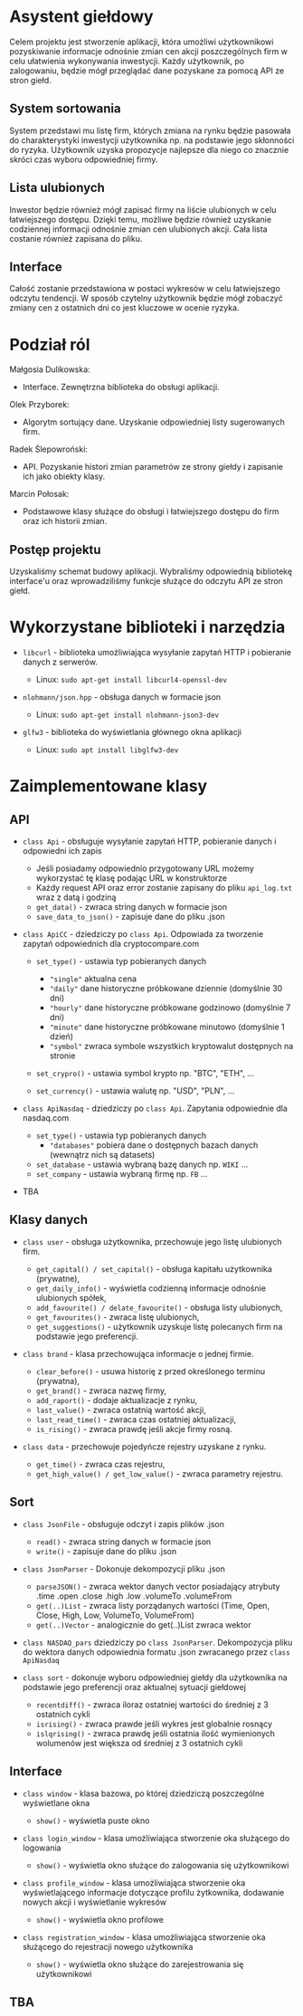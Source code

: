 # Asystent giełdowy

Celem projektu jest stworzenie aplikacji, która umożliwi użytkownikowi pozyskiwanie informacje odnośnie zmian cen akcji poszczególnych firm w celu ułatwienia wykonywania inwestycji. Każdy użytkownik, po zalogowaniu, będzie mógł przeglądać dane pozyskane za pomocą API ze stron giełd. 

## System sortowania

System przedstawi mu listę firm, których zmiana na rynku będzie pasowała do charakterystyki inwestycji użytkownika np. na podstawie jego skłonności do ryzyka. Użytkownik uzyska propozycje najlepsze dla niego co znacznie skróci czas wyboru odpowiedniej firmy.

## Lista ulubionych

Inwestor będzie również mógł zapisać firmy na liście ulubionych w celu łatwiejszego dostępu.
Dzięki temu, możliwe będzie również uzyskanie codziennej informacji odnośnie zmian cen ulubionych akcji. Cała lista costanie również zapisana do pliku. 

## Interface

Całość zostanie przedstawiona w postaci wykresów w celu łatwiejszego odczytu tendencji. W sposób czytelny użytkownik będzie mógł zobaczyć zmiany cen z ostatnich dni co jest kluczowe w ocenie ryzyka.


# Podział ról

Małgosia Dulikowska:
- Interface. Zewnętrzna biblioteka do obsługi aplikacji. 

Olek Przyborek:
- Algorytm sortujący dane. Uzyskanie odpowiedniej listy sugerowanych firm.

Radek Ślepowroński:
- API. Pozyskanie histori zmian parametrów ze strony giełdy i zapisanie ich jako obiekty klasy.

Marcin Połosak:
- Podstawowe klasy służące do obsługi i łatwiejszego dostępu do firm oraz ich historii zmian.

## Postęp projektu

Uzyskaliśmy schemat budowy aplikacji. Wybraliśmy odpowiednią bibliotekę interface'u oraz wprowadziliśmy funkcje służące do odczytu API ze stron giełd.

# Wykorzystane biblioteki i narzędzia

- `libcurl` - biblioteka umożliwiająca wysyłanie zapytań HTTP i pobieranie danych z serwerów.
    - Linux: `sudo apt-get install libcurl4-openssl-dev`

- `nlohmann/json.hpp` - obsługa danych w formacie json
    - Linux: `sudo apt-get install nlohmann-json3-dev`

- `glfw3` - biblioteka do wyświetlania głównego okna aplikacji
    - Linux: `sudo apt install libglfw3-dev`


# Zaimplementowane klasy

## API

- `class Api` - obsługuje wysyłanie zapytań HTTP, pobieranie danych i odpowiedni ich zapis

    - Jeśli posiadamy odpowiednio przygotowany URL możemy wykorzystać tę klasę podając URL w konstruktorze 
    - Każdy request API oraz error zostanie zapisany do pliku `api_log.txt` wraz z datą i godziną
    - `get_data()` - zwraca string danych w formacie json
    - `save_data_to_json()` - zapisuje dane do pliku .json

- `class ApiCC` - dziedziczy po `class Api`. Odpowiada za tworzenie zapytań odpowiednich dla cryptocompare.com

    - `set_type()` - ustawia typ pobieranych danych
        - `"single"` aktualna cena
        - `"daily"` dane historyczne próbkowane dziennie (domyślnie 30 dni)
        - `"hourly"` dane historyczne próbkowane godzinowo (domyślnie 7 dni)
        - `"minute"` dane historyczne próbkowane minutowo (domyślnie 1 dzień)
        - `"symbol"` zwraca symbole wszystkich kryptowalut dostępnych na stronie

    - `set_crypro()` - ustawia symbol krypto np. "BTC", "ETH", ...
    - `set_currency()` - ustawia walutę np. "USD", "PLN", ...

- `class ApiNasdaq` - dziedziczy po `class Api`. Zapytania odpowiednie dla nasdaq.com

    - `set_type()` - ustawia typ pobieranych danych
        - `"databases"` pobiera dane o dostępnych bazach danych (wewnątrz nich są datasets)
    - `set_database` - ustawia wybraną bazę danych np. `WIKI` ...
    - `set_company` - ustawia wybraną firmę np. `FB` ...

- TBA

## Klasy danych

- `class user` - obsługa użytkownika, przechowuje jego listę ulubionych firm.
    - `get_capital() / set_capital()` - obsługa kapitału użytkownika (prywatne),
    - `get_daily_info()` - wyświetla codzienną informacje odnośnie ulubionych spółek,
    - `add_favourite() / delate_favourite()` - obsługa listy ulubionych,
    - `get_favourites()` - zwraca listę ulubionych,
    - `get_suggestions()` - użytkownik uzyskuje listę polecanych firm na podstawie jego preferencji.


- `class brand` - klasa przechowująca informacje o jednej firmie.
    - `clear_before()` - usuwa historię z przed określonego terminu (prywatna),
    - `get_brand()` - zwraca nazwę firmy,
    - `add_raport()` - dodaje aktualizacje z rynku,
    - `last_value()` - zwraca ostatnią wartość akcji,
    - `last_read_time()` - zwraca czas ostatniej aktualizacji,
    - `is_rising()` - zwraca prawdę jeśli akcje firmy rosną.


- `class data` - przechowuje pojedyńcze rejestry uzyskane z rynku.
    - `get_time()` - zwraca czas rejestru,
    - `get_high_value() / get_low_value()` - zwraca parametry rejestru.

## Sort

- `class JsonFile` - obsługuje odczyt i zapis plików .json
    - `read()` - zwraca string danych w formacie json
    - `write()` - zapisuje dane do pliku .json


- `class JsonParser` - Dokonuje dekompozycji pliku .json  
    - `parseJSON()` - zwraca wektor danych vector<DataPoint> posiadający
    atrybuty .time .open .close .high .low .volumeTo .volumeFrom
    - `get(..)List` - zwraca listy porządanych wartości (Time, Open, Close, High, Low, VolumeTo, VolumeFrom)    
    - `get(..)Vector` - analogicznie do get(..)List zwraca wektor
    

- `class NASDAQ_pars` dziedziczy po `class JsonParser`. Dekompozycja pliku do wektora danych odpowiednia formatu .json zwracanego przez `class ApiNasdaq`


- `class sort` - dokonuje wyboru odpowiedniej giełdy dla użytkownika na podstawie jego preferencji oraz aktualnej sytuacji giełdowej
    - `recentdiff()` - zwraca iloraz ostatniej wartości do średniej z 3 ostatnich cykli
    - `isrising()` - zwraca prawde jeśli wykres jest globalnie rosnący
    - `islqrising()` - zwraca prawdę jeśli ostatnia ilość wymienionych wolumenów jest większa od średniej z 3 ostatnich cykli

## Interface

- `class window` - klasa bazowa, po której dziedziczą poszczególne wyświetlane okna
    - `show()` - wyświetla puste okno

- `class login_window` - klasa umożliwiająca stworzenie oka służącego do logowania
    - `show()` - wyświetla okno służące do zalogowania się użytkownikowi

- `class profile_window` - klasa umożliwiająca stworzenie oka wyświetlającego informacje dotyczące profilu żytkownika, 
    dodawanie nowych akcji i wyświetlanie wykresów
    - `show()` - wyświetla okno profilowe

- `class registration_window` - klasa umożliwiająca stworzenie oka służącego do rejestracji nowego użytkownika
    - `show()` - wyświetla okno służące do zarejestrowania się użytkownikowi

## TBA